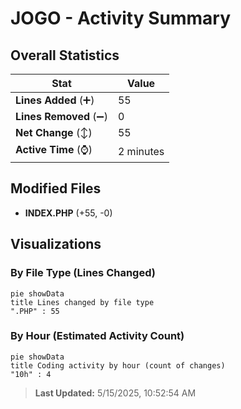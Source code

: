 # JOGO - Activity Summary 

## Overall Statistics

| Stat                   | Value                                                             |
| ---------------------- | ----------------------------------------------------------------- |
| **Lines Added** (➕)   | 55                                          |
| **Lines Removed** (➖) | 0                                        |
| **Net Change** (↕)    | 55                |
| **Active Time** (⌚)   | 2 minutes |


## Modified Files
- **INDEX.PHP** (+55, -0)

## Visualizations

### By File Type (Lines Changed)

```mermaid
pie showData
title Lines changed by file type
".PHP" : 55
```

### By Hour (Estimated Activity Count)

```mermaid
pie showData
title Coding activity by hour (count of changes)
"10h" : 4
```


> **Last Updated:** 5/15/2025, 10:52:54 AM